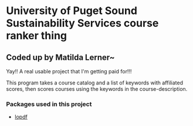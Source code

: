 # University of Puget Sound Sustainability Services course ranker thing
## Coded up by Matilda Lerner~

Yay!! A real usable project that I'm getting paid for!!!

This program takes a course catalog and a list of keywords with affiliated scores, 
then scores courses using the keywords in the course-description.

### Packages used in this project
- [lopdf](https://crates.io/crates/lopdf)
